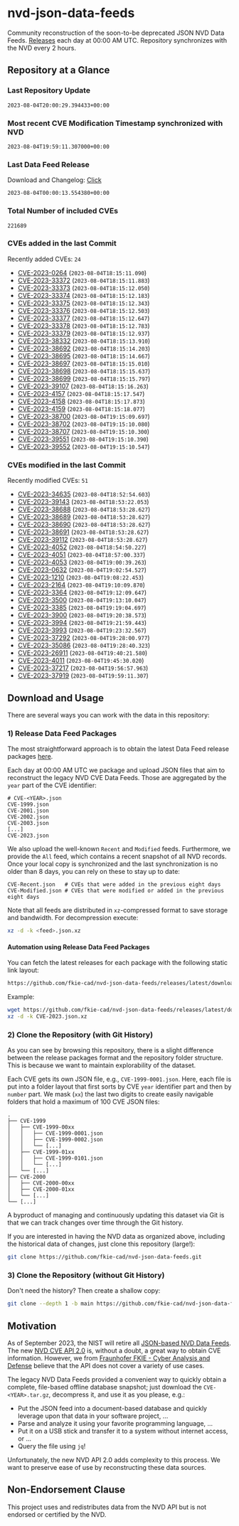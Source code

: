 # nvd-json-data-feeds

Community reconstruction of the soon-to-be deprecated JSON NVD Data Feeds. 
[Releases](https://github.com/fkie-cad/nvd-json-data-feeds/releases/latest) each day at 00:00 AM UTC.
Repository synchronizes with the NVD every 2 hours.

## Repository at a Glance

### Last Repository Update

```plain
2023-08-04T20:00:29.394433+00:00
```

### Most recent CVE Modification Timestamp synchronized with NVD

```plain
2023-08-04T19:59:11.307000+00:00
```

### Last Data Feed Release

Download and Changelog: [Click](https://github.com/fkie-cad/nvd-json-data-feeds/releases/latest)

```plain
2023-08-04T00:00:13.554380+00:00
```

### Total Number of included CVEs

```plain
221689
```

### CVEs added in the last Commit

Recently added CVEs: `24`

* [CVE-2023-0264](CVE-2023/CVE-2023-02xx/CVE-2023-0264.json) (`2023-08-04T18:15:11.090`)
* [CVE-2023-33372](CVE-2023/CVE-2023-333xx/CVE-2023-33372.json) (`2023-08-04T18:15:11.883`)
* [CVE-2023-33373](CVE-2023/CVE-2023-333xx/CVE-2023-33373.json) (`2023-08-04T18:15:12.050`)
* [CVE-2023-33374](CVE-2023/CVE-2023-333xx/CVE-2023-33374.json) (`2023-08-04T18:15:12.183`)
* [CVE-2023-33375](CVE-2023/CVE-2023-333xx/CVE-2023-33375.json) (`2023-08-04T18:15:12.343`)
* [CVE-2023-33376](CVE-2023/CVE-2023-333xx/CVE-2023-33376.json) (`2023-08-04T18:15:12.503`)
* [CVE-2023-33377](CVE-2023/CVE-2023-333xx/CVE-2023-33377.json) (`2023-08-04T18:15:12.647`)
* [CVE-2023-33378](CVE-2023/CVE-2023-333xx/CVE-2023-33378.json) (`2023-08-04T18:15:12.783`)
* [CVE-2023-33379](CVE-2023/CVE-2023-333xx/CVE-2023-33379.json) (`2023-08-04T18:15:12.937`)
* [CVE-2023-38332](CVE-2023/CVE-2023-383xx/CVE-2023-38332.json) (`2023-08-04T18:15:13.910`)
* [CVE-2023-38692](CVE-2023/CVE-2023-386xx/CVE-2023-38692.json) (`2023-08-04T18:15:14.203`)
* [CVE-2023-38695](CVE-2023/CVE-2023-386xx/CVE-2023-38695.json) (`2023-08-04T18:15:14.667`)
* [CVE-2023-38697](CVE-2023/CVE-2023-386xx/CVE-2023-38697.json) (`2023-08-04T18:15:15.010`)
* [CVE-2023-38698](CVE-2023/CVE-2023-386xx/CVE-2023-38698.json) (`2023-08-04T18:15:15.637`)
* [CVE-2023-38699](CVE-2023/CVE-2023-386xx/CVE-2023-38699.json) (`2023-08-04T18:15:15.797`)
* [CVE-2023-39107](CVE-2023/CVE-2023-391xx/CVE-2023-39107.json) (`2023-08-04T18:15:16.263`)
* [CVE-2023-4157](CVE-2023/CVE-2023-41xx/CVE-2023-4157.json) (`2023-08-04T18:15:17.547`)
* [CVE-2023-4158](CVE-2023/CVE-2023-41xx/CVE-2023-4158.json) (`2023-08-04T18:15:17.873`)
* [CVE-2023-4159](CVE-2023/CVE-2023-41xx/CVE-2023-4159.json) (`2023-08-04T18:15:18.077`)
* [CVE-2023-38700](CVE-2023/CVE-2023-387xx/CVE-2023-38700.json) (`2023-08-04T19:15:09.697`)
* [CVE-2023-38702](CVE-2023/CVE-2023-387xx/CVE-2023-38702.json) (`2023-08-04T19:15:10.080`)
* [CVE-2023-38707](CVE-2023/CVE-2023-387xx/CVE-2023-38707.json) (`2023-08-04T19:15:10.300`)
* [CVE-2023-39551](CVE-2023/CVE-2023-395xx/CVE-2023-39551.json) (`2023-08-04T19:15:10.390`)
* [CVE-2023-39552](CVE-2023/CVE-2023-395xx/CVE-2023-39552.json) (`2023-08-04T19:15:10.547`)


### CVEs modified in the last Commit

Recently modified CVEs: `51`

* [CVE-2023-34635](CVE-2023/CVE-2023-346xx/CVE-2023-34635.json) (`2023-08-04T18:52:54.603`)
* [CVE-2023-39143](CVE-2023/CVE-2023-391xx/CVE-2023-39143.json) (`2023-08-04T18:53:22.053`)
* [CVE-2023-38688](CVE-2023/CVE-2023-386xx/CVE-2023-38688.json) (`2023-08-04T18:53:28.627`)
* [CVE-2023-38689](CVE-2023/CVE-2023-386xx/CVE-2023-38689.json) (`2023-08-04T18:53:28.627`)
* [CVE-2023-38690](CVE-2023/CVE-2023-386xx/CVE-2023-38690.json) (`2023-08-04T18:53:28.627`)
* [CVE-2023-38691](CVE-2023/CVE-2023-386xx/CVE-2023-38691.json) (`2023-08-04T18:53:28.627`)
* [CVE-2023-39112](CVE-2023/CVE-2023-391xx/CVE-2023-39112.json) (`2023-08-04T18:53:28.627`)
* [CVE-2023-4052](CVE-2023/CVE-2023-40xx/CVE-2023-4052.json) (`2023-08-04T18:54:50.227`)
* [CVE-2023-4051](CVE-2023/CVE-2023-40xx/CVE-2023-4051.json) (`2023-08-04T18:57:00.337`)
* [CVE-2023-4053](CVE-2023/CVE-2023-40xx/CVE-2023-4053.json) (`2023-08-04T19:00:39.263`)
* [CVE-2023-0632](CVE-2023/CVE-2023-06xx/CVE-2023-0632.json) (`2023-08-04T19:02:54.527`)
* [CVE-2023-1210](CVE-2023/CVE-2023-12xx/CVE-2023-1210.json) (`2023-08-04T19:08:22.453`)
* [CVE-2023-2164](CVE-2023/CVE-2023-21xx/CVE-2023-2164.json) (`2023-08-04T19:10:09.870`)
* [CVE-2023-3364](CVE-2023/CVE-2023-33xx/CVE-2023-3364.json) (`2023-08-04T19:12:09.647`)
* [CVE-2023-3500](CVE-2023/CVE-2023-35xx/CVE-2023-3500.json) (`2023-08-04T19:13:10.047`)
* [CVE-2023-3385](CVE-2023/CVE-2023-33xx/CVE-2023-3385.json) (`2023-08-04T19:19:04.697`)
* [CVE-2023-3900](CVE-2023/CVE-2023-39xx/CVE-2023-3900.json) (`2023-08-04T19:20:38.573`)
* [CVE-2023-3994](CVE-2023/CVE-2023-39xx/CVE-2023-3994.json) (`2023-08-04T19:21:59.443`)
* [CVE-2023-3993](CVE-2023/CVE-2023-39xx/CVE-2023-3993.json) (`2023-08-04T19:23:32.567`)
* [CVE-2023-37292](CVE-2023/CVE-2023-372xx/CVE-2023-37292.json) (`2023-08-04T19:28:00.977`)
* [CVE-2023-35086](CVE-2023/CVE-2023-350xx/CVE-2023-35086.json) (`2023-08-04T19:28:40.323`)
* [CVE-2023-26911](CVE-2023/CVE-2023-269xx/CVE-2023-26911.json) (`2023-08-04T19:40:21.580`)
* [CVE-2023-4011](CVE-2023/CVE-2023-40xx/CVE-2023-4011.json) (`2023-08-04T19:45:30.020`)
* [CVE-2023-37217](CVE-2023/CVE-2023-372xx/CVE-2023-37217.json) (`2023-08-04T19:56:57.963`)
* [CVE-2023-37919](CVE-2023/CVE-2023-379xx/CVE-2023-37919.json) (`2023-08-04T19:59:11.307`)


## Download and Usage

There are several ways you can work with the data in this repository:

### 1) Release Data Feed Packages

The most straightforward approach is to obtain the latest Data Feed release packages [here](https://github.com/fkie-cad/nvd-json-data-feeds/releases/latest).

Each day at 00:00 AM UTC we package and upload JSON files that aim to reconstruct the legacy NVD CVE Data Feeds.
Those are aggregated by the `year` part of the CVE identifier:

```
# CVE-<YEAR>.json
CVE-1999.json
CVE-2001.json
CVE-2002.json
CVE-2003.json
[...]
CVE-2023.json
```

We also upload the well-known `Recent` and `Modified` feeds.
Furthermore, we provide the `All` feed, which contains a recent snapshot of all NVD records.
Once your local copy is synchronized and the last synchronization is no older than 8 days, you can rely on these to stay up to date:

```plain
CVE-Recent.json   # CVEs that were added in the previous eight days
CVE-Modified.json # CVEs that were modified or added in the previous eight days
```

Note that all feeds are distributed in `xz`-compressed format to save storage and bandwidth.
For decompression execute:

```sh
xz -d -k <feed>.json.xz
```


#### Automation using Release Data Feed Packages

You can fetch the latest releases for each package with the following static link layout:

```sh
https://github.com/fkie-cad/nvd-json-data-feeds/releases/latest/download/CVE-<YEAR>.json.xz
```

Example:

```sh
wget https://github.com/fkie-cad/nvd-json-data-feeds/releases/latest/download/CVE-2023.json.xz
xz -d -k CVE-2023.json.xz
```

### 2) Clone the Repository (with Git History)

As you can see by browsing this repository, there is a slight difference between the release packages format and the repository folder structure.
This is because we want to maintain explorability of the dataset.

Each CVE gets its own JSON file, e.g., `CVE-1999-0001.json`.
Here, each file is put into a folder layout that first sorts by CVE `year` identifier part and then by `number` part.
We mask (`xx`) the last two digits to create easily navigable folders that hold a maximum of 100 CVE JSON files:

```plain
.
├── CVE-1999
│   ├── CVE-1999-00xx
│   │   ├── CVE-1999-0001.json
│   │   ├── CVE-1999-0002.json
│   │   └── [...]
│   ├── CVE-1999-01xx
│   │   ├── CVE-1999-0101.json
│   │   └── [...]
│   └── [...]
├── CVE-2000
│   ├── CVE-2000-00xx
│   ├── CVE-2000-01xx
│   └── [...]
└── [...]
```

A byproduct of managing and continuously updating this dataset via Git is that we can track changes over time through the Git history.

If you are interested in having the NVD data as organized above, including the historical data of changes, just clone this repository (large!):

```sh
git clone https://github.com/fkie-cad/nvd-json-data-feeds.git
```

### 3) Clone the Repository (without Git History)

Don't need the history? Then create a shallow copy:

```sh
git clone --depth 1 -b main https://github.com/fkie-cad/nvd-json-data-feeds.git
```

## Motivation

As of September 2023, the NIST will retire all [JSON-based NVD Data Feeds](https://nvd.nist.gov/vuln/data-feeds#divRetirementBanner-1).
The new [NVD CVE API 2.0](https://nvd.nist.gov/developers/vulnerabilities) is, without a doubt, a great way to obtain CVE information.
However, we from [Fraunhofer FKIE - Cyber Analysis and Defense](https://www.fkie.fraunhofer.de/en/departments/cad.html) believe that the API does not cover a variety of use cases.

The legacy NVD Data Feeds provided a convenient way to quickly obtain a complete, file-based offline database snapshot; just download the `CVE-<YEAR>.tar.gz`, decompress it, and use it as you please, e.g.:

* Put the JSON feed into a document-based database and quickly leverage upon that data in your software project, ...
* Parse and analyze it using your favorite programming language, ...
* Put it on a USB stick and transfer it to a system without internet access, or ...
* Query the file using `jq`!

Unfortunately, the new NVD API 2.0 adds complexity to this process.
We want to preserve ease of use by reconstructing these data sources.

## Non-Endorsement Clause

This project uses and redistributes data from the NVD API but is not endorsed or certified by the NVD.